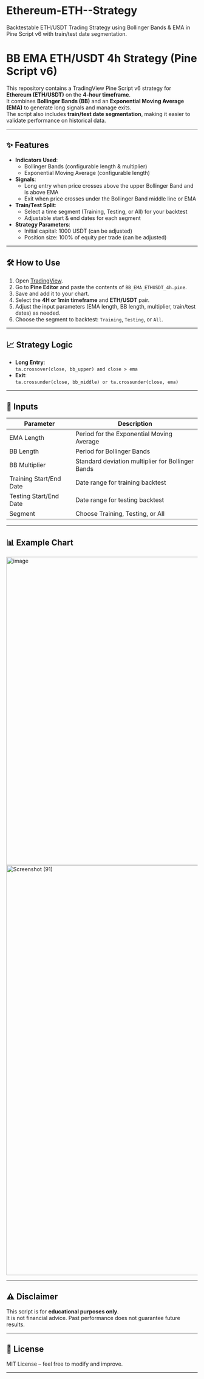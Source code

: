 # Ethereum-ETH--Strategy
Backtestable ETH/USDT Trading Strategy using Bollinger Bands &amp; EMA in Pine Script v6 with train/test date segmentation.

# BB EMA ETH/USDT 4h Strategy (Pine Script v6)

This repository contains a TradingView Pine Script v6 strategy for **Ethereum (ETH/USDT)** on the **4-hour timeframe**.  
It combines **Bollinger Bands (BB)** and an **Exponential Moving Average (EMA)** to generate long signals and manage exits.  
The script also includes **train/test date segmentation**, making it easier to validate performance on historical data.

---

## ✨ Features
- **Indicators Used**:
  - Bollinger Bands (configurable length & multiplier)
  - Exponential Moving Average (configurable length)
- **Signals**:
  - Long entry when price crosses above the upper Bollinger Band and is above EMA
  - Exit when price crosses under the Bollinger Band middle line or EMA
- **Train/Test Split**:
  - Select a time segment (Training, Testing, or All) for your backtest
  - Adjustable start & end dates for each segment
- **Strategy Parameters**:
  - Initial capital: 1000 USDT (can be adjusted)
  - Position size: 100% of equity per trade (can be adjusted)

---

## 🛠 How to Use
1. Open [TradingView](https://www.tradingview.com/).
2. Go to **Pine Editor** and paste the contents of `BB_EMA_ETHUSDT_4h.pine`.
3. Save and add it to your chart.
4. Select the **4H or 1min timeframe** and **ETH/USDT** pair.
5. Adjust the input parameters (EMA length, BB length, multiplier, train/test dates) as needed.
6. Choose the segment to backtest: `Training`, `Testing`, or `All`.

---

## 📈 Strategy Logic
- **Long Entry**:  
  `ta.crossover(close, bb_upper) and close > ema`
- **Exit**:  
  `ta.crossunder(close, bb_middle) or ta.crossunder(close, ema)`

---

## 📝 Inputs
| Parameter | Description |
|-----------|-------------|
| EMA Length | Period for the Exponential Moving Average |
| BB Length | Period for Bollinger Bands |
| BB Multiplier | Standard deviation multiplier for Bollinger Bands |
| Training Start/End Date | Date range for training backtest |
| Testing Start/End Date | Date range for testing backtest |
| Segment | Choose Training, Testing, or All |

---

## 📊 Example Chart
<img width="1780" height="812" alt="image" src="https://github.com/user-attachments/assets/4147c211-ae58-437d-9093-e41fd9a16650" />
<img width="1920" height="1080" alt="Screenshot (91)" src="https://github.com/user-attachments/assets/b9a1198c-c0dd-48ed-9ca7-fac25fc94f41" />



---

## ⚠️ Disclaimer
This script is for **educational purposes only**.  
It is not financial advice. Past performance does not guarantee future results.

---

## 📄 License
MIT License – feel free to modify and improve.

---


